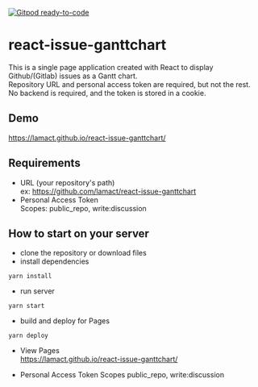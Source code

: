 [![Gitpod ready-to-code](https://img.shields.io/badge/Gitpod-ready--to--code-blue?logo=gitpod)](https://gitpod.io/#https://github.com/lamact/react-issue-ganttchart)

react-issue-ganttchart
===================

This is a single page application created with React to display Github/(Gitlab) issues as a Gantt chart.  
Repository URL and personal access token are required, but not the rest.  
No backend is required, and the token is stored in a cookie.  

## Demo
https://lamact.github.io/react-issue-ganttchart/

## Requirements
- URL (your repository's path)  
  ex: https://github.com/lamact/react-issue-ganttchart
- Personal Access Token  
  Scopes: public_repo, write:discussion

## How to start on your server

 - clone the repository or download files
 - install dependencies
~~~
yarn install
~~~

 - run server
~~~
yarn start
~~~

- build and deploy for Pages
~~~
yarn deploy
~~~

- View Pages  
https://lamact.github.io/react-issue-ganttchart/

- Personal Access Token Scopes
public_repo, write:discussion
